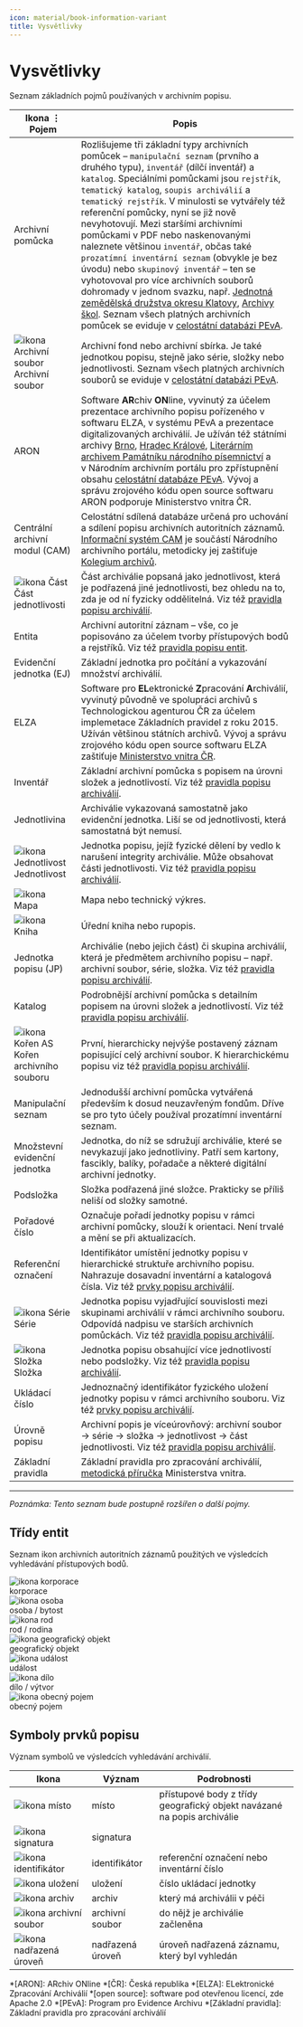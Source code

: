 ```yaml
---
icon: material/book-information-variant
title: Vysvětlivky
---
```

# Vysvětlivky

Seznam základních pojmů používaných v archivním popisu.

| Ikona &vellip; Pojem | Popis |
|-------|-------|
| Archivní pomůcka | Rozlišujeme tři základní typy archivních pomůcek – `manipulační seznam` (prvního a druhého typu), `inventář` (dílčí inventář) a `katalog`. Speciálními pomůckami jsou `rejstřík`, `tematický katalog`, `soupis archiválií` a `tematický rejstřík`. V minulosti se vytvářely též referenční pomůcky, nyní se již nově nevyhotovují. Mezi staršími archivními pomůckami v PDF nebo naskenovanými naleznete většinou `inventář`, občas také `prozatímní inventární seznam` (obvykle je bez úvodu) nebo `skupinový inventář` – ten se vyhotovoval pro více archivních souborů dohromady v jednom svazku, např. [Jednotná zemědělská družstva okresu Klatovy](https://www.inventare.cz/soap-kt/ap0027-001), [Archivy škol](https://www.inventare.cz/soap-do/ap0035-001). Seznam všech platných archivních pomůcek se eviduje v [celostátní databázi PEvA](https://portal.nacr.cz/aron). |
|<span class="term-with-icon"><img src="../img/F.svg" class="icon-3em" alt="ikona Archivní soubor">Archivní soubor</span> | Archivní fond nebo archivní sbírka. Je také jednotkou popisu, stejně jako série, složky nebo jednotlivosti. Seznam všech platných archivních souborů se eviduje v [celostátní databázi PEvA](https://portal.nacr.cz/aron). |
| ARON | Software **AR**chiv **ON**line, vyvinutý za účelem prezentace archivního popisu pořízeného v softwaru ELZA, v systému PEvA a prezentace digitalizovaných archiválií. Je užíván též státními archivy [Brno](https://www.mza.cz/aron/), [Hradec Králové](https://aron.vychodoceskearchivy.cz/), [Literárním archivem Památníku národního písemnictví](https://pruvodce.pamatnik-np.cz/) a v&nbsp;Národním archivním portálu pro zpřístupnění obsahu [celostátní databáze PEvA](https://portal.nacr.cz/aron). Vývoj a správu zrojového kódu open source softwaru ARON podporuje Ministerstvo vnitra ČR. |
| Centrální archivní modul (CAM) | Celostátní sdílená databáze určená pro uchování a sdílení popisu archivních autoritních záznamů. [Informační systém CAM](https://cam.nacr.cz/) je součástí Národního archivního portálu, metodicky jej zaštiťuje [Kolegium archivů](https://cam.nacr.cz/info/provoznirad3.html). |
|<span class="term-with-icon"><img src="../img/archival-item-part.svg" class="icon-3em" alt="ikona Část">Část jednotlivosti</span> | Část archiválie popsaná jako jednotlivost, která je podřazená jiné jednotlivosti, bez ohledu na to, zda je od ní fyzicky oddělitelná. Viz též [pravidla popisu archiválií](https://stands.nacr.cz/zp/03-popis-arch.html). |
| Entita | Archivní autoritní záznam – vše, co je popisováno za účelem tvorby přístupových bodů a rejstříků. Viz též [pravidla popisu entit](https://stands.nacr.cz/zp/06-autor-zazn.html). |
| Evidenční jednotka (EJ) | Základní jednotka pro počítání a vykazování množství archiválií. |
| ELZA | Software pro **EL**ektronické **Z**pracování **A**rchiválií, vyvinutý původně ve spolupráci archivů s Technologickou agenturou ČR za účelem implemetace Základních pravidel z roku 2015. Užíván většinou státních archivů. Vývoj a správu zrojového kódu open source softwaru ELZA zaštiťuje [Ministerstvo vnitra ČR](https://mv.gov.cz/clanek/software-elza.aspx). |
| Inventář | Základní archivní pomůcka s popisem na úrovni složek a jednotlivostí. Viz též [pravidla popisu archiválií](https://stands.nacr.cz/zp/03-popis-arch.html). |
| Jednotlivina | Archiválie vykazovaná samostatně jako evidenční jednotka. Liší se od jednotlivosti, která samostatná být nemusí. |
|<span class="term-with-icon"><img src="../img/archival-item.svg" class="icon-3em" alt="ikona Jednotlivost">Jednotlivost</span> | Jednotka popisu, jejíž fyzické dělení by vedlo k narušení integrity archiválie. Může obsahovat části jednotlivosti. Viz též [pravidla popisu archiválií](https://stands.nacr.cz/zp/03-popis-arch.html). |
|<img src="../img/archival-item-map.svg" class="icon-3em" alt="ikona Mapa"> | Mapa nebo technický výkres. |
|<img src="../img/archival-item-book.svg" class="icon-3em" alt="ikona Kniha"> | Úřední kniha nebo rupopis. |
| Jednotka popisu (JP) | Archiválie (nebo jejich část) či skupina archiválií, která je předmětem archivního popisu – např. archivní soubor, série, složka. Viz též [pravidla popisu archiválií](https://stands.nacr.cz/zp/03-popis-arch.html). |
| Katalog | Podrobnější archivní pomůcka s detailním popisem na úrovni složek a jednotlivostí. Viz též [pravidla popisu archiválií](https://stands.nacr.cz/zp/03-popis-arch.html). |
|<span class="term-with-icon"><img src="../img/archival-root.svg" class="icon-3em" alt="ikona Kořen AS">Kořen archivního souboru</span> | První, hierarchicky nejvýše postavený záznam popisující celý archivní soubor. K hierarchickému popisu viz též [pravidla popisu archiválií](https://stands.nacr.cz/zp/03-popis-arch.html). |
| Manipulační seznam | Jednodušší archivní pomůcka vytvářená především k dosud neuzavřeným fondům. Dříve se pro tyto účely používal prozatímní inventární seznam. |
| Množstevní evidenční jednotka | Jednotka, do níž se sdružují archiválie, které se nevykazují jako jednotliviny. Patří sem kartony, fascikly, balíky, pořadače a některé digitální archivní jednotky. |
| Podsložka | Složka podřazená jiné složce. Prakticky se příliš neliší od složky samotné. |
| Pořadové číslo | Označuje pořadí jednotky popisu v rámci archivní pomůcky, slouží k orientaci. Není trvalé a mění se při aktualizacích. |
| Referenční označení | Identifikátor umístění jednotky popisu v hierarchické struktuře archivního popisu. Nahrazuje dosavadní inventární a katalogová čísla. Viz též [prvky popisu archiválií](https://stands.nacr.cz/zp/04-prvky-popisu.html#referencni-oznaceni-poradove-cislo-pro-manipulacni-seznam). |
|<span class="term-with-icon"><img src="../img/archival-serie.svg" class="icon-3em" alt="ikona Série">Série</span> | Jednotka popisu vyjadřující souvislosti mezi skupinami archiválií v rámci archivního souboru. Odpovídá nadpisu ve starších archivních pomůckách. Viz též [pravidla popisu archiválií](https://stands.nacr.cz/zp/03-popis-arch.html).|
|<span class="term-with-icon"><img src="../img/archival-folder.svg" class="icon-3em" alt="ikona Složka">Složka</span> | Jednotka popisu obsahující více jednotlivostí nebo podsložky. Viz též [pravidla popisu archiválií](https://stands.nacr.cz/zp/03-popis-arch.html).|
| Ukládací číslo | Jednoznačný identifikátor fyzického uložení jednotky popisu v rámci archivního souboru. Viz též [prvky popisu archiválií](https://stands.nacr.cz/zp/04-prvky-popisu.html#ukladaci-jednotka-cislo). |
| Úrovně popisu | Archivní popis je víceúrovňový: archivní soubor → série → složka → jednotlivost → část jednotlivosti. Viz též [pravidla popisu archiválií](https://stands.nacr.cz/zp/03-popis-arch.html). |
| Základní pravidla | Základní pravidla pro zpracování archiválií, [metodická příručka](https://stands.nacr.cz/zp/) Ministerstva vnitra. |

---

*Poznámka: Tento seznam bude postupně rozšířen o další pojmy.*

## Třídy entit 

Seznam ikon archivních autoritních záznamů použitých ve výsledcích vyhledávání přístupových bodů.

<div class="icon-grid">
<div><img src="../img/AP_C.svg" class="icon-2_5em" alt="ikona korporace"><br>korporace</div>
<div><img src="../img/AP_P.svg" class="icon-2_5em" alt="ikona osoba"><br>osoba / bytost</div>
<div><img src="../img/AP_F.svg" class="icon-2_5em" alt="ikona rod"><br>rod / rodina</div>
<div><img src="../img/AP_G.svg" class="icon-2_5em" alt="ikona geografický objekt"><br>geografický objekt</div>
<div><img src="../img/AP_E.svg" class="icon-2_5em" alt="ikona událost"><br>událost</div>
<div><img src="../img/AP_W.svg" class="icon-2_5em" alt="ikona dílo"><br>dílo / výtvor</div>
<div><img src="../img/AP_T.svg" class="icon-2_5em" alt="ikona obecný pojem"><br>obecný pojem</div>
</div>

## Symboly prvků popisu

Význam symbolů ve výsledcích vyhledávání archiválií.


| Ikona | Význam | Podrobnosti |
|-------|-------|-------------|
| <img src="../img/J_G.svg" class="icon-2em" alt="ikona místo"> | místo | přístupové body z třídy geografický objekt navázané na popis archiválie |
| <img src="../img/J_S.svg" class="icon-2em" alt="ikona signatura"> | signatura | |
| <img src="../img/J_IC.svg" class="icon-2em" alt="ikona identifikátor"> | identifikátor | referenční označení nebo inventární číslo |
| <img src="../img/J_UC.svg" class="icon-2em" alt="ikona uložení"> | uložení | číslo ukládací jednotky |
| <img src="../img/J_I.svg" class="icon-2em" alt="ikona archiv"> | archiv | který má archiválii v péči |
| <img src="../img/J_F.svg" class="icon-2em" alt="ikona archivní soubor"> | archivní soubor | do nějž je archiválie začleněna |
| <img src="../img/J_C.svg" class="icon-2em" alt="ikona nadřazená úroveň"> | nadřazená úroveň | úroveň nadřazená záznamu, který byl vyhledán |

*[ARON]: ARchiv ONline
*[ČR]: Česká republika
*[ELZA]: ELektronické Zpracování Archiválií
*[open source]: software pod otevřenou licencí, zde Apache 2.0
*[PEvA]: Program pro Evidence Archivu
*[Základní pravidla]: Základní pravidla pro zpracování archiválií